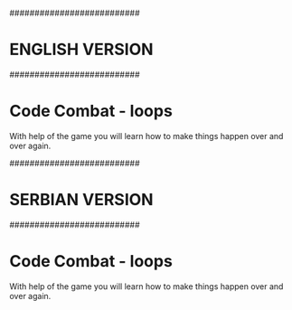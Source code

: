 ##########################
#     ENGLISH VERSION    #
##########################


# Code Combat - loops

With help of the game you will learn how to make things happen over and over again.


##########################
#     SERBIAN VERSION    #
##########################

# Code Combat - loops

With help of the game you will learn how to make things happen over and over again.
